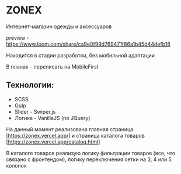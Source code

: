 # ZONEX
Интернет-магазин одежды и аксессуаров

preview - https://www.loom.com/share/ca9e0f99d769471f86a1b45d44defb18
  
Находится в стадии разработки, без мобильной адаптации

В планах - переписать на MobileFirst

## Технологии:
* SCSS
* Gulp
* Slider - Swiper.js
* Логика - VanillaJS (no JQuery)

На данный момент реализована главная страница [https://zonex.vercel.app/] и страница каталога товаров [https://zonex.vercel.app/catalog.html]

В каталоге товаров реализую логику фильтрации товаров (все, что связано с фронтендом), логику переключения сетки на 3, 4 или 5 колонок
